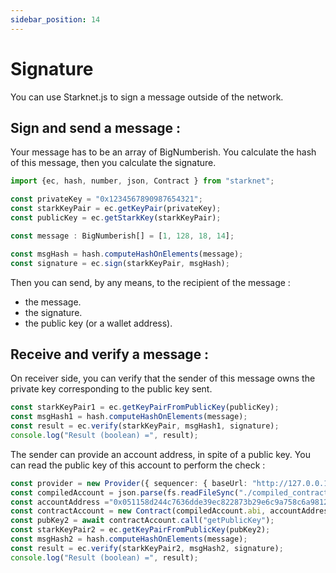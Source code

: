 ```yaml
---
sidebar_position: 14
---
```


# Signature

You can use Starknet.js to sign a message outside of the network.

## Sign and send a message :

Your message has to be an array of BigNumberish. You calculate the hash of this message, then you calculate the signature.

```typescript
import {ec, hash, number, json, Contract } from "starknet";

const privateKey = "0x1234567890987654321";
const starkKeyPair = ec.getKeyPair(privateKey);
const publicKey = ec.getStarkKey(starkKeyPair);

const message : BigNumberish[] = [1, 128, 18, 14];

const msgHash = hash.computeHashOnElements(message);
const signature = ec.sign(starkKeyPair, msgHash);
```

Then you can send, by any means, to the recipient of the message :

- the message.
- the signature.
- the public key (or a wallet address).

## Receive and verify a message :

On receiver side, you can verify that the sender of this message owns the private key corresponding to the public key sent.

```typescript
const starkKeyPair1 = ec.getKeyPairFromPublicKey(publicKey);
const msgHash1 = hash.computeHashOnElements(message);
const result = ec.verify(starkKeyPair, msgHash1, signature);
console.log("Result (boolean) =", result);
```

The sender can provide an account address, in spite of a public key. You can read the public key of this account to perform the check :

```typescript
const provider = new Provider({ sequencer: { baseUrl: "http://127.0.0.1:5050" } }); //devnet
const compiledAccount = json.parse(fs.readFileSync("./compiled_contracts/Account_0_5_1.json").toString("ascii"));
const accountAddress ="0x051158d244c7636dde39ec822873b29e6c9a758c6a9812d005b6287564908610"; //existing account
const contractAccount = new Contract(compiledAccount.abi, accountAddress, provider);
const pubKey2 = await contractAccount.call("getPublicKey");
const starkKeyPair2 = ec.getKeyPairFromPublicKey(pubKey2);
const msgHash2 = hash.computeHashOnElements(message);
const result = ec.verify(starkKeyPair2, msgHash2, signature);
console.log("Result (boolean) =", result);
```
